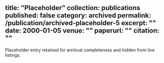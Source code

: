 title: "Placeholder"
collection: publications
published: false
category: archived
permalink: /publication/archived-placeholder-5
excerpt: ""
date: 2000-01-05
venue: ""
paperurl: ""
citation: ""
---

Placeholder entry retained for archival completeness and hidden from live listings.
